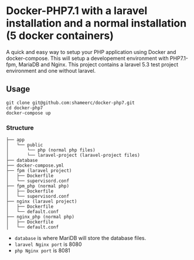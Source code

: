 # Docker-PHP7.1 with a laravel installation and a normal installation (5 docker containers)

A quick and easy way to setup your PHP application using Docker and docker-compose. This will setup a developement environment with PHP7.1-fpm, MariaDB and Nginx.
This project contains a laravel 5.3 test project environment and one without laravel.

## Usage
~~~
git clone git@github.com:shameerc/docker-php7.git
cd docker-php7
docker-compose up
~~~

### Structure

~~~
├── app
│   └── public
│       └── php (normal php files)
│       └── laravel-project (laravel-project files)
├── database
├── docker-compose.yml
├── fpm (laravel project)
│   ├── Dockerfile
│   └── supervisord.conf
├── fpm_php (normal php)
│   ├── Dockerfile
│   └── supervisord.conf
├── nginx (laravel project)
│   ├── Dockerfile
│   └── default.conf
├── nginx_php (normal php)
│   ├── Dockerfile
│   └── default.conf
~~~

- `database` is where MariDB will store the database files.
- `laravel Nginx port` is 8080
- `php Nginx port` is 8081

